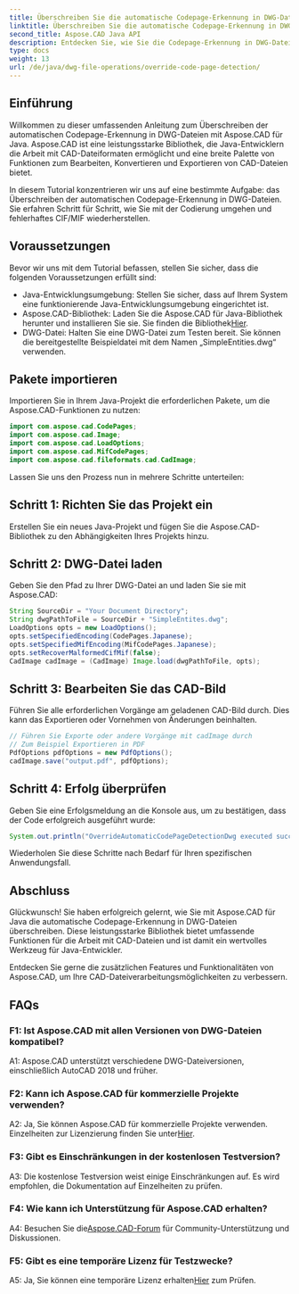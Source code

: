 ```yaml
---
title: Überschreiben Sie die automatische Codepage-Erkennung in DWG-Dateien mit Java
linktitle: Überschreiben Sie die automatische Codepage-Erkennung in DWG-Dateien
second_title: Aspose.CAD Java API
description: Entdecken Sie, wie Sie die Codepage-Erkennung in DWG-Dateien mit Aspose.CAD für Java überschreiben. Behandeln Sie die Codierung effizient und stellen Sie fehlerhafte CIF/MIF wieder her.
type: docs
weight: 13
url: /de/java/dwg-file-operations/override-code-page-detection/
---
```

## Einführung

Willkommen zu dieser umfassenden Anleitung zum Überschreiben der automatischen Codepage-Erkennung in DWG-Dateien mit Aspose.CAD für Java. Aspose.CAD ist eine leistungsstarke Bibliothek, die Java-Entwicklern die Arbeit mit CAD-Dateiformaten ermöglicht und eine breite Palette von Funktionen zum Bearbeiten, Konvertieren und Exportieren von CAD-Dateien bietet.

In diesem Tutorial konzentrieren wir uns auf eine bestimmte Aufgabe: das Überschreiben der automatischen Codepage-Erkennung in DWG-Dateien. Sie erfahren Schritt für Schritt, wie Sie mit der Codierung umgehen und fehlerhaftes CIF/MIF wiederherstellen.

## Voraussetzungen

Bevor wir uns mit dem Tutorial befassen, stellen Sie sicher, dass die folgenden Voraussetzungen erfüllt sind:

- Java-Entwicklungsumgebung: Stellen Sie sicher, dass auf Ihrem System eine funktionierende Java-Entwicklungsumgebung eingerichtet ist.
- Aspose.CAD-Bibliothek: Laden Sie die Aspose.CAD für Java-Bibliothek herunter und installieren Sie sie. Sie finden die Bibliothek[Hier](https://releases.aspose.com/cad/java/).
- DWG-Datei: Halten Sie eine DWG-Datei zum Testen bereit. Sie können die bereitgestellte Beispieldatei mit dem Namen „SimpleEntities.dwg“ verwenden.

## Pakete importieren

Importieren Sie in Ihrem Java-Projekt die erforderlichen Pakete, um die Aspose.CAD-Funktionen zu nutzen:

```java
import com.aspose.cad.CodePages;
import com.aspose.cad.Image;
import com.aspose.cad.LoadOptions;
import com.aspose.cad.MifCodePages;
import com.aspose.cad.fileformats.cad.CadImage;
```

Lassen Sie uns den Prozess nun in mehrere Schritte unterteilen:

## Schritt 1: Richten Sie das Projekt ein

Erstellen Sie ein neues Java-Projekt und fügen Sie die Aspose.CAD-Bibliothek zu den Abhängigkeiten Ihres Projekts hinzu.

## Schritt 2: DWG-Datei laden

Geben Sie den Pfad zu Ihrer DWG-Datei an und laden Sie sie mit Aspose.CAD:

```java
String SourceDir = "Your Document Directory";
String dwgPathToFile = SourceDir + "SimpleEntites.dwg";
LoadOptions opts = new LoadOptions();
opts.setSpecifiedEncoding(CodePages.Japanese);
opts.setSpecifiedMifEncoding(MifCodePages.Japanese);
opts.setRecoverMalformedCifMif(false);
CadImage cadImage = (CadImage) Image.load(dwgPathToFile, opts);
```

## Schritt 3: Bearbeiten Sie das CAD-Bild

Führen Sie alle erforderlichen Vorgänge am geladenen CAD-Bild durch. Dies kann das Exportieren oder Vornehmen von Änderungen beinhalten.

```java
// Führen Sie Exporte oder andere Vorgänge mit cadImage durch
// Zum Beispiel Exportieren in PDF
PdfOptions pdfOptions = new PdfOptions();
cadImage.save("output.pdf", pdfOptions);
```

## Schritt 4: Erfolg überprüfen

Geben Sie eine Erfolgsmeldung an die Konsole aus, um zu bestätigen, dass der Code erfolgreich ausgeführt wurde:

```java
System.out.println("OverrideAutomaticCodePageDetectionDwg executed successfully");
```

Wiederholen Sie diese Schritte nach Bedarf für Ihren spezifischen Anwendungsfall.

## Abschluss

Glückwunsch! Sie haben erfolgreich gelernt, wie Sie mit Aspose.CAD für Java die automatische Codepage-Erkennung in DWG-Dateien überschreiben. Diese leistungsstarke Bibliothek bietet umfassende Funktionen für die Arbeit mit CAD-Dateien und ist damit ein wertvolles Werkzeug für Java-Entwickler.

Entdecken Sie gerne die zusätzlichen Features und Funktionalitäten von Aspose.CAD, um Ihre CAD-Dateiverarbeitungsmöglichkeiten zu verbessern.

## FAQs

### F1: Ist Aspose.CAD mit allen Versionen von DWG-Dateien kompatibel?

A1: Aspose.CAD unterstützt verschiedene DWG-Dateiversionen, einschließlich AutoCAD 2018 und früher.

### F2: Kann ich Aspose.CAD für kommerzielle Projekte verwenden?

 A2: Ja, Sie können Aspose.CAD für kommerzielle Projekte verwenden. Einzelheiten zur Lizenzierung finden Sie unter[Hier](https://purchase.aspose.com/buy).

### F3: Gibt es Einschränkungen in der kostenlosen Testversion?

A3: Die kostenlose Testversion weist einige Einschränkungen auf. Es wird empfohlen, die Dokumentation auf Einzelheiten zu prüfen.

### F4: Wie kann ich Unterstützung für Aspose.CAD erhalten?

 A4: Besuchen Sie die[Aspose.CAD-Forum](https://forum.aspose.com/c/cad/19) für Community-Unterstützung und Diskussionen.

### F5: Gibt es eine temporäre Lizenz für Testzwecke?

 A5: Ja, Sie können eine temporäre Lizenz erhalten[Hier](https://purchase.aspose.com/temporary-license/) zum Prüfen.